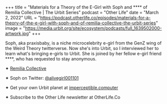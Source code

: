 +++
title = "Materials for a Theory of the E-Girl with Soph and **** of Remilia Collective | The Urbit Series"
podcast = "Other Life"
date = "March 2, 2022"
URL = "https://podcast.otherlife.co/episodes/materials-for-a-theory-of-the-e-girl-with-soph-and-of-remilia-collective-the-urbit-series"
image = "https://media.urbit.org/site/ecosystem/podcasts/full_1639502000-artwork.jpg"
+++

Soph, aka praxisbaby, is a niche microcelebrity e-girl from the GenZ wing of the Weird Theory twitterverse. Now she's into Urbit, so I interviewed her to learn what's bringing e-girls to Urbit. She is joined by her fellow e-girl friend ****, who has requested to stay anonymous.

✦ [Remilia Collective](https://remilia.org/)

✦ Soph on Twitter: [@alivegirl001101](https://twitter.com/alivegirl001101)

✦ Get your own Urbit planet at [imperceptible.computer](https://imperceptible.computer)

✦ Subscribe to the Other Life newsletter at OtherLife.Co